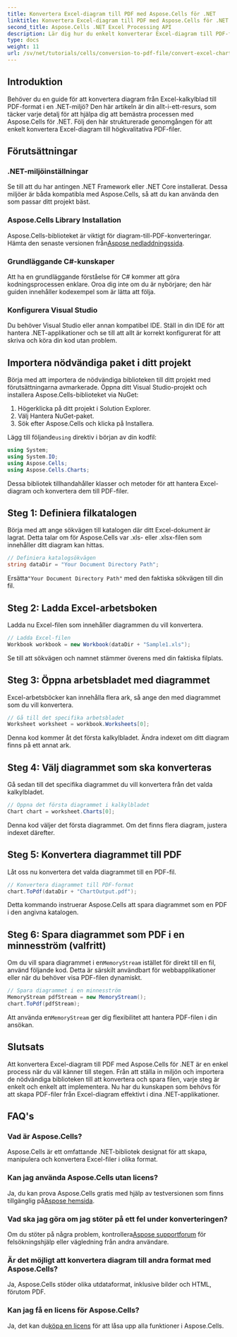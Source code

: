 ```yaml
---
title: Konvertera Excel-diagram till PDF med Aspose.Cells för .NET
linktitle: Konvertera Excel-diagram till PDF med Aspose.Cells för .NET
second_title: Aspose.Cells .NET Excel Processing API
description: Lär dig hur du enkelt konverterar Excel-diagram till PDF-format i .NET med Aspose.Cells. Vår steg-för-steg-guide täcker förutsättningar, inställningar, kodexempel och vanliga frågor.
type: docs
weight: 11
url: /sv/net/tutorials/cells/conversion-to-pdf-file/convert-excel-charts-to-pdf/
---
```

## Introduktion

Behöver du en guide för att konvertera diagram från Excel-kalkylblad till PDF-format i en .NET-miljö? Den här artikeln är din allt-i-ett-resurs, som täcker varje detalj för att hjälpa dig att bemästra processen med Aspose.Cells för .NET. Följ den här strukturerade genomgången för att enkelt konvertera Excel-diagram till högkvalitativa PDF-filer.

## Förutsättningar

### .NET-miljöinställningar
Se till att du har antingen .NET Framework eller .NET Core installerat. Dessa miljöer är båda kompatibla med Aspose.Cells, så att du kan använda den som passar ditt projekt bäst.

### Aspose.Cells Library Installation
 Aspose.Cells-biblioteket är viktigt för diagram-till-PDF-konverteringar. Hämta den senaste versionen från[Aspose nedladdningssida](https://releases.aspose.com/cells/net/).

### Grundläggande C#-kunskaper
Att ha en grundläggande förståelse för C# kommer att göra kodningsprocessen enklare. Oroa dig inte om du är nybörjare; den här guiden innehåller kodexempel som är lätta att följa.

### Konfigurera Visual Studio
Du behöver Visual Studio eller annan kompatibel IDE. Ställ in din IDE för att hantera .NET-applikationer och se till att allt är korrekt konfigurerat för att skriva och köra din kod utan problem.

## Importera nödvändiga paket i ditt projekt

Börja med att importera de nödvändiga biblioteken till ditt projekt med förutsättningarna avmarkerade. Öppna ditt Visual Studio-projekt och installera Aspose.Cells-biblioteket via NuGet:

1. Högerklicka på ditt projekt i Solution Explorer.
2. Välj Hantera NuGet-paket.
3. Sök efter Aspose.Cells och klicka på Installera.

 Lägg till följande`using` direktiv i början av din kodfil:

```csharp
using System;
using System.IO;
using Aspose.Cells;
using Aspose.Cells.Charts;
```

Dessa bibliotek tillhandahåller klasser och metoder för att hantera Excel-diagram och konvertera dem till PDF-filer.

## Steg 1: Definiera filkatalogen

Börja med att ange sökvägen till katalogen där ditt Excel-dokument är lagrat. Detta talar om för Aspose.Cells var .xls- eller .xlsx-filen som innehåller ditt diagram kan hittas.

```csharp
// Definiera katalogsökvägen
string dataDir = "Your Document Directory Path";
```

 Ersätta`"Your Document Directory Path"` med den faktiska sökvägen till din fil.

## Steg 2: Ladda Excel-arbetsboken

Ladda nu Excel-filen som innehåller diagrammen du vill konvertera.

```csharp
// Ladda Excel-filen
Workbook workbook = new Workbook(dataDir + "Sample1.xls");
```

Se till att sökvägen och namnet stämmer överens med din faktiska filplats.

## Steg 3: Öppna arbetsbladet med diagrammet

Excel-arbetsböcker kan innehålla flera ark, så ange den med diagrammet som du vill konvertera.

```csharp
// Gå till det specifika arbetsbladet
Worksheet worksheet = workbook.Worksheets[0];
```

Denna kod kommer åt det första kalkylbladet. Ändra indexet om ditt diagram finns på ett annat ark.

## Steg 4: Välj diagrammet som ska konverteras

Gå sedan till det specifika diagrammet du vill konvertera från det valda kalkylbladet.

```csharp
// Öppna det första diagrammet i kalkylbladet
Chart chart = worksheet.Charts[0];
```

Denna kod väljer det första diagrammet. Om det finns flera diagram, justera indexet därefter.

## Steg 5: Konvertera diagrammet till PDF

Låt oss nu konvertera det valda diagrammet till en PDF-fil.

```csharp
// Konvertera diagrammet till PDF-format
chart.ToPdf(dataDir + "ChartOutput.pdf");
```

Detta kommando instruerar Aspose.Cells att spara diagrammet som en PDF i den angivna katalogen.

## Steg 6: Spara diagrammet som PDF i en minnesström (valfritt)

 Om du vill spara diagrammet i en`MemoryStream` istället för direkt till en fil, använd följande kod. Detta är särskilt användbart för webbapplikationer eller när du behöver visa PDF-filen dynamiskt.

```csharp
// Spara diagrammet i en minnesström
MemoryStream pdfStream = new MemoryStream();
chart.ToPdf(pdfStream);
```

 Att använda en`MemoryStream` ger dig flexibilitet att hantera PDF-filen i din ansökan.

## Slutsats

Att konvertera Excel-diagram till PDF med Aspose.Cells för .NET är en enkel process när du väl känner till stegen. Från att ställa in miljön och importera de nödvändiga biblioteken till att konvertera och spara filen, varje steg är enkelt och enkelt att implementera. Nu har du kunskapen som behövs för att skapa PDF-filer från Excel-diagram effektivt i dina .NET-applikationer.

## FAQ's

### Vad är Aspose.Cells?

Aspose.Cells är ett omfattande .NET-bibliotek designat för att skapa, manipulera och konvertera Excel-filer i olika format.

### Kan jag använda Aspose.Cells utan licens?

 Ja, du kan prova Aspose.Cells gratis med hjälp av testversionen som finns tillgänglig på[Aspose hemsida](https://releases.aspose.com/cells/net/).

### Vad ska jag göra om jag stöter på ett fel under konverteringen?

 Om du stöter på några problem, kontrollera[Aspose supportforum](https://forum.aspose.com/c/cells/9) för felsökningshjälp eller vägledning från andra användare.

### Är det möjligt att konvertera diagram till andra format med Aspose.Cells?

Ja, Aspose.Cells stöder olika utdataformat, inklusive bilder och HTML, förutom PDF.

### Kan jag få en licens för Aspose.Cells?

 Ja, det kan du[köpa en licens](https://purchase.conholdate.com/buy) för att låsa upp alla funktioner i Aspose.Cells.